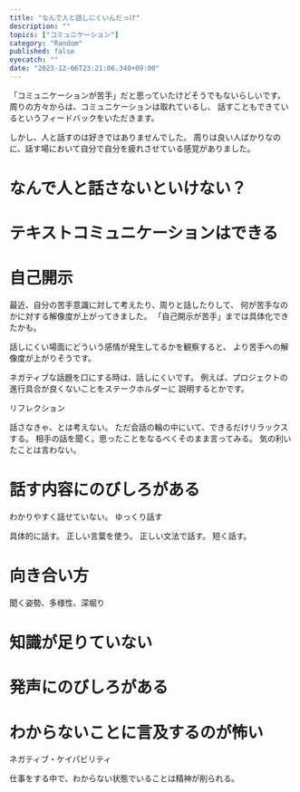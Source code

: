 ```yaml
---
title: "なんで人と話しにくいんだっけ"
description: ""
topics: ["コミュニケーション"]
category: "Random"
published: false
eyecatch: ""
date: "2023-12-06T23:21:06.340+09:00"
---
```


「コミュニケーションが苦手」だと思っていたけどそうでもないらしいです。
周りの方々からは、コミュニケーションは取れているし、
話すこともできているというフィードバックをいただきます。

しかし、人と話すのは好きではありませんでした。
周りは良い人ばかりなのに、話す場において自分で自分を疲れさせている感覚がありました。


# なんで人と話さないといけない？

# テキストコミュニケーションはできる


# 自己開示

最近、自分の苦手意識に対して考えたり、周りと話したりして、
何が苦手なのかに対する解像度が上がってきました。
「自己開示が苦手」までは具体化できたかも。

話しにくい場面にどういう感情が発生してるかを観察すると、
より苦手への解像度が上がりそうです。

ネガティブな話題を口にする時は、話しにくいです。
例えば、プロジェクトの進行具合が良くないことをステークホルダーに
説明するとかです。

リフレクション

話さなきゃ、とは考えない。
ただ会話の輪の中にいて、できるだけリラックスする。
相手の話を聞く。思ったことをなるべくそのまま言ってみる。
気の利いたことは言わない。

# 話す内容にのびしろがある

わかりやすく話せていない。
ゆっくり話す

具体的に話す。
正しい言葉を使う。
正しい文法で話す。
短く話す。

# 向き合い方

聞く姿勢、多様性、深堀り

# 知識が足りていない

# 発声にのびしろがある

# わからないことに言及するのが怖い

ネガティブ・ケイパビリティ

仕事をする中で、わからない状態でいることは精神が削られる。

